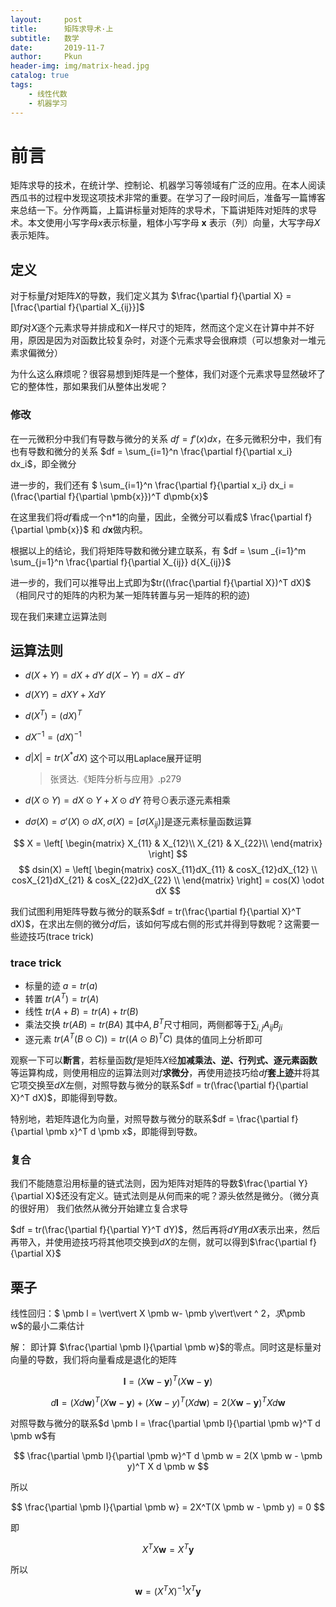 ```yaml
---
layout:     post
title:      矩阵求导术·上
subtitle:   数学
date:       2019-11-7
author:     Pkun
header-img: img/matrix-head.jpg
catalog: true
tags:
    - 线性代数
    - 机器学习
---
```


# 前言

矩阵求导的技术，在统计学、控制论、机器学习等领域有广泛的应用。在本人阅读西瓜书的过程中发现这项技术非常的重要。在学习了一段时间后，准备写一篇博客来总结一下。分作两篇，上篇讲标量对矩阵的求导术，下篇讲矩阵对矩阵的求导术。本文使用小写字母$x$表示标量，粗体小写字母 $\pmb x$ 表示（列）向量，大写字母$X$表示矩阵。

## 定义

对于标量$f$对矩阵$X$的导数，我们定义其为 $\frac{\partial f}{\partial X} = [\frac{\partial f}{\partial X_{ij}}]$

即$f$对$X$逐个元素求导并排成和$X$一样尺寸的矩阵，然而这个定义在计算中并不好用，原因是因为对函数比较复杂时，对逐个元素求导会很麻烦（可以想象对一堆元素求偏微分）


为什么这么麻烦呢？很容易想到矩阵是一个整体，我们对逐个元素求导显然破坏了它的整体性，那如果我们从整体出发呢？

### 修改

在一元微积分中我们有导数与微分的关系 $d f =f'(x)dx$，在多元微积分中，我们有也有导数和微分的关系 $df = \sum_{i=1}^n \frac{\partial f}{\partial x_i} dx_i$，即全微分

进一步的，我们还有 $ \sum_{i=1}^n \frac{\partial f}{\partial x_i} dx_i = (\frac{\partial f}{\partial \pmb{x}})^T d\pmb{x}$

在这里我们将$df$看成一个n*1的向量，因此，全微分可以看成$ \frac{\partial f}{\partial \pmb{x}}$ 和 $d \pmb{x}$做内积。

根据以上的结论，我们将矩阵导数和微分建立联系，有 $df = \sum _{i=1}^m \sum_{j=1}^n \frac{\partial f}{\partial X_{ij}} d{X_{ij}}$

进一步的，我们可以推导出上式即为$tr((\frac{\partial f}{\partial X})^T dX)$（相同尺寸的矩阵的内积为某一矩阵转置与另一矩阵的积的迹)


现在我们来建立运算法则

## 运算法则

- $d(X +Y) = dX + dY$ $d(X-Y)=dX-dY$
- $d(XY) = dXY + XdY$
- $d(X^T) = (dX)^T$
- $dX^{-1} = (dX)^{-1}$
- $d|X| = tr(X^*dX)$ 这个可以用Laplace展开证明
    > 张贤达.《矩阵分析与应用》.p279
- $d(X\odot Y) = dX \odot Y + X \odot dY$ 符号$\odot$表示逐元素相乘

- $d \sigma (X) = \sigma'(X) \odot dX, \sigma(X) = [\sigma(X_{ij})]$是逐元素标量函数运算


$$ X =
 \left[
 \begin{matrix}
   X_{11} & X_{12}\\
   X_{21} & X_{22}\\
  \end{matrix}
  \right]
$$ 
$$
 dsin(X) = 
 \left[
    \begin{matrix}
    cosX_{11}dX_{11} & cosX_{12}dX_{12} \\
    cosX_{21}dX_{21} & cosX_{22}dX_{22} \\
    \end{matrix}
    \right]
= cos(X) \odot dX
$$

我们试图利用矩阵导数与微分的联系$df = tr(\frac{\partial f}{\partial X}^T dX)$，在求出左侧的微分$df$后，该如何写成右侧的形式并得到导数呢？这需要一些迹技巧(trace trick)

### trace trick

- 标量的迹 $a = tr(a)$
- 转置 $tr(A^T) = tr(A)$
- 线性 $tr(A+B) = tr(A) + tr(B)$
- 乘法交换 $tr(AB) = tr(BA)$ 其中$A,B^T$尺寸相同，两侧都等于$\sum_{i,j}A_{ij}B_{ji}$
- 逐元素 $tr(A^T(B \odot C)) = tr((A \odot B)^T C)$ 具体的值同上分析即可

观察一下可以**断言**，若标量函数$f$是矩阵$X$经**加减乘法、逆、行列式、逐元素函数**等运算构成，则使用相应的运算法则对$f$**求微分**，再使用迹技巧给$df$**套上迹**并将其它项交换至$dX$左侧，对照导数与微分的联系$df = tr(\frac{\partial f}{\partial X}^T dX)$，即能得到导数。


特别地，若矩阵退化为向量，对照导数与微分的联系$df = \frac{\partial f}{\partial \pmb x}^T d \pmb x$，即能得到导数。

### 复合

我们不能随意沿用标量的链式法则，因为矩阵对矩阵的导数$\frac{\partial Y}{\partial X}$还没有定义。链式法则是从何而来的呢？源头依然是微分。（微分真的很好用）
我们依然从微分开始建立复合求导

$df = tr(\frac{\partial f}{\partial Y}^T dY)$，然后再将$dY$用$dX$表示出来，然后再带入，并使用迹技巧将其他项交换到$dX$的左侧，就可以得到$\frac{\partial f}{\partial X}$

## 栗子

线性回归：$ \pmb l = \vert\vert X \pmb w- \pmb y\vert\vert ^ 2$，求$\pmb w$的最小二乘估计

解： 即计算 $\frac{\partial \pmb l}{\partial \pmb w}$的零点。同时这是标量对向量的导数，我们将向量看成是退化的矩阵

$$
\pmb l = (X \pmb w - \pmb y)^T (X \pmb w - \pmb y)
$$

$$
d \pmb l = (Xd \pmb w )^T(X \pmb w - \pmb y) + (X \pmb w - y)^T(X d\pmb w) = 2(X \pmb w - \pmb y)^T X d \pmb w
$$

对照导数与微分的联系$d \pmb l = \frac{\partial \pmb l}{\partial \pmb w}^T d \pmb w$有

$$
\frac{\partial \pmb l}{\partial \pmb w}^T d \pmb w = 2(X \pmb w - \pmb y)^T X d \pmb w
$$

所以

$$
\frac{\partial \pmb l}{\partial \pmb w} = 2X^T(X \pmb w - \pmb y) = 0
$$

即

$$
X^TX \pmb w = X^T \pmb y
$$

所以

$$
\pmb w = (X^TX)^{-1}X^T \pmb y
$$




